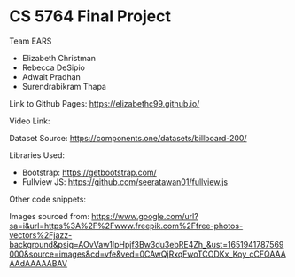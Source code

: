 # CS 5764 Final Project
Team EARS
* Elizabeth Christman
* Rebecca DeSipio
* Adwait Pradhan
* Surendrabikram Thapa

Link to Github Pages: https://elizabethc99.github.io/

Video Link: 

Dataset Source: https://components.one/datasets/billboard-200/

Libraries Used:
* Bootstrap: https://getbootstrap.com/
* Fullview JS: https://github.com/seeratawan01/fullview.js

Other code snippets: 


Images sourced from:
https://www.google.com/url?sa=i&url=https%3A%2F%2Fwww.freepik.com%2Ffree-photos-vectors%2Fjazz-background&psig=AOvVaw1lpHpjf3Bw3du3ebRE4Zh_&ust=1651941787569000&source=images&cd=vfe&ved=0CAwQjRxqFwoTCODKx_Koy_cCFQAAAAAdAAAAABAV





